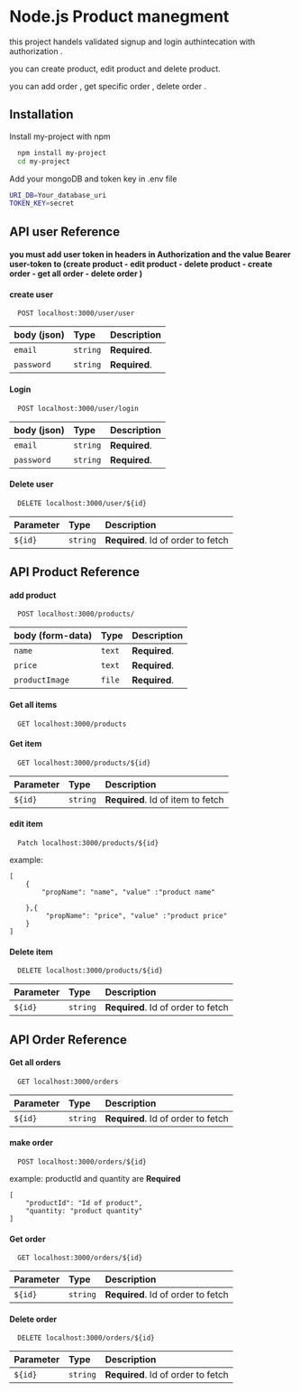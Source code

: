 
# Node.js Product manegment

this project handels  validated signup and login authintecation with authorization .

you can create product, edit product and delete product.   

you can add order , get specific order , delete order .



## Installation

Install my-project with npm

```bash
  npm install my-project
  cd my-project
```

Add your mongoDB  and token key  in .env file
    
```bash
URI_DB=Your_database_uri 
TOKEN_KEY=secret
```


## API user Reference
#### you must add user token in headers  in Authorization and the value Bearer user-token to (create product - edit product - delete product - create order - get all order - delete order )
#### create user

```http
  POST localhost:3000/user/user
```
| body (json)  | Type     | Description                       |
| :--------  | :------- | :-------------------------------- |
| `email`    | `string` | **Required**. |
| `password` | `string` | **Required**. |



#### Login

```http
  POST localhost:3000/user/login
```
| body (json)  | Type     | Description                       |
| :--------  | :------- | :-------------------------------- |
| `email`    | `string` | **Required**. |
| `password` | `string` | **Required**. |

#### Delete user

```http
  DELETE localhost:3000/user/${id}
```

| Parameter  | Type     | Description                       |
| :--------  | :------- | :-------------------------------- |
| `${id}`    | `string` | **Required**. Id of order to fetch |





## API Product Reference


#### add product

```http
  POST localhost:3000/products/
```

| body (form-data)  | Type     | Description                       |
| :--------         | :------- | :-------------------------------- |
| `name`            | `text`   | **Required**.                     |
| `price`           | `text`   | **Required**.                     |
| `productImage`    | `file`   | **Required**.                     |



#### Get all items

```http
  GET localhost:3000/products
```


#### Get item

```http
  GET localhost:3000/products/${id}
```

| Parameter  | Type     | Description                       |
| :--------  | :------- | :-------------------------------- |
| `${id}`    | `string` | **Required**. Id of item to fetch |




#### edit item

```http
  Patch localhost:3000/products/${id}
```

example:
```
[
    {
        "propName": "name", "value" :"product name" 
        
    },{
         "propName": "price", "value" :"product price"
    }  
]

```
#### Delete item

```http
  DELETE localhost:3000/products/${id}
```
| Parameter  | Type     | Description                       |
| :--------  | :------- | :-------------------------------- |
| `${id}`    | `string` | **Required**. Id of order to fetch |


## API Order Reference





#### Get all orders

```http
  GET localhost:3000/orders
```

| Parameter  | Type     | Description                       |
| :--------  | :------- | :-------------------------------- |
| `${id}`    | `string` | **Required**. Id of order to fetch |





#### make order

```http
  POST localhost:3000/orders/${id}
```

example: productId and quantity are  **Required**
```
[
    "productId": "Id of product",
    "quantity: "product quantity"
]

```


#### Get order

```http
  GET localhost:3000/orders/${id}
```

| Parameter  | Type     | Description                       |
| :--------  | :------- | :-------------------------------- |
| `${id}`    | `string` | **Required**. Id of order to fetch |




#### Delete order

```http
  DELETE localhost:3000/orders/${id}
```
| Parameter  | Type     | Description                       |
| :--------  | :------- | :-------------------------------- |
| `${id}`    | `string` | **Required**. Id of order to fetch |




